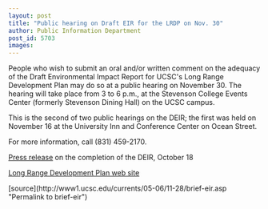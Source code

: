 ```yaml
---
layout: post
title: "Public hearing on Draft EIR for the LRDP on Nov. 30"
author: Public Information Department
post_id: 5703
images:
---
```


<a name="content" id="content"></a>
<p>
  People who wish to submit an oral and/or written comment on the adequacy of the Draft Environmental Impact Report for UCSC's Long Range Development Plan may do so at a public hearing on November 30. The hearing will take place from 3 to 6 p.m., at the Stevenson College Events Center (formerly Stevenson Dining Hall) on the UCSC campus.
</p>
<p>
  This is the second of two public hearings on the DEIR; the first was held on November 16 at the University Inn and Conference Center on Ocean Street.
</p>
<p>
  For more information, call (831) 459-2170.
</p>
<p>
  <a href="http://press.ucsc.edu/text.asp?pid=766">Press release</a> on the completion of the DEIR, October 18
</p>
<p>
  <a href="http://lrdp.ucsc.edu/comment_draft-eir.shtml">Long Range Development Plan web site</a>
</p>
[source](http://www1.ucsc.edu/currents/05-06/11-28/brief-eir.asp "Permalink to brief-eir")
